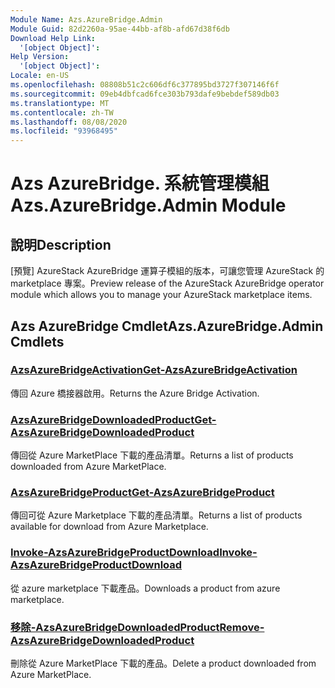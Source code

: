 ```yaml
---
Module Name: Azs.AzureBridge.Admin
Module Guid: 82d2260a-95ae-44bb-af8b-afd67d38f6db
Download Help Link:
  '[object Object]': 
Help Version:
  '[object Object]': 
Locale: en-US
ms.openlocfilehash: 08808b51c2c606df6c377895bd3727f307146f6f
ms.sourcegitcommit: 09eb4dbfcad6fce303b793dafe9bebdef589db03
ms.translationtype: MT
ms.contentlocale: zh-TW
ms.lasthandoff: 08/08/2020
ms.locfileid: "93968495"
---
```

# <span data-ttu-id="61cff-101">Azs AzureBridge. 系統管理模組</span><span class="sxs-lookup"><span data-stu-id="61cff-101">Azs.AzureBridge.Admin Module</span></span>
## <span data-ttu-id="61cff-102">說明</span><span class="sxs-lookup"><span data-stu-id="61cff-102">Description</span></span>
<span data-ttu-id="61cff-103">[預覽] AzureStack AzureBridge 運算子模組的版本，可讓您管理 AzureStack 的 marketplace 專案。</span><span class="sxs-lookup"><span data-stu-id="61cff-103">Preview release of the AzureStack AzureBridge operator module which allows you to manage your AzureStack marketplace items.</span></span>

## <span data-ttu-id="61cff-104">Azs AzureBridge Cmdlet</span><span class="sxs-lookup"><span data-stu-id="61cff-104">Azs.AzureBridge.Admin Cmdlets</span></span>
### [<span data-ttu-id="61cff-105">AzsAzureBridgeActivation</span><span class="sxs-lookup"><span data-stu-id="61cff-105">Get-AzsAzureBridgeActivation</span></span>](Get-AzsAzureBridgeActivation.md)
<span data-ttu-id="61cff-106">傳回 Azure 橋接器啟用。</span><span class="sxs-lookup"><span data-stu-id="61cff-106">Returns the Azure Bridge Activation.</span></span>

### [<span data-ttu-id="61cff-107">AzsAzureBridgeDownloadedProduct</span><span class="sxs-lookup"><span data-stu-id="61cff-107">Get-AzsAzureBridgeDownloadedProduct</span></span>](Get-AzsAzureBridgeDownloadedProduct.md)
<span data-ttu-id="61cff-108">傳回從 Azure MarketPlace 下載的產品清單。</span><span class="sxs-lookup"><span data-stu-id="61cff-108">Returns a list of products downloaded from Azure MarketPlace.</span></span>

### [<span data-ttu-id="61cff-109">AzsAzureBridgeProduct</span><span class="sxs-lookup"><span data-stu-id="61cff-109">Get-AzsAzureBridgeProduct</span></span>](Get-AzsAzureBridgeProduct.md)
<span data-ttu-id="61cff-110">傳回可從 Azure Marketplace 下載的產品清單。</span><span class="sxs-lookup"><span data-stu-id="61cff-110">Returns a list of products available for download from Azure Marketplace.</span></span>

### [<span data-ttu-id="61cff-111">Invoke-AzsAzureBridgeProductDownload</span><span class="sxs-lookup"><span data-stu-id="61cff-111">Invoke-AzsAzureBridgeProductDownload</span></span>](Invoke-AzsAzureBridgeProductDownload.md)
<span data-ttu-id="61cff-112">從 azure marketplace 下載產品。</span><span class="sxs-lookup"><span data-stu-id="61cff-112">Downloads a product from azure marketplace.</span></span>

### [<span data-ttu-id="61cff-113">移除-AzsAzureBridgeDownloadedProduct</span><span class="sxs-lookup"><span data-stu-id="61cff-113">Remove-AzsAzureBridgeDownloadedProduct</span></span>](Remove-AzsAzureBridgeDownloadedProduct.md)
<span data-ttu-id="61cff-114">刪除從 Azure MarketPlace 下載的產品。</span><span class="sxs-lookup"><span data-stu-id="61cff-114">Delete a product downloaded from Azure MarketPlace.</span></span>


